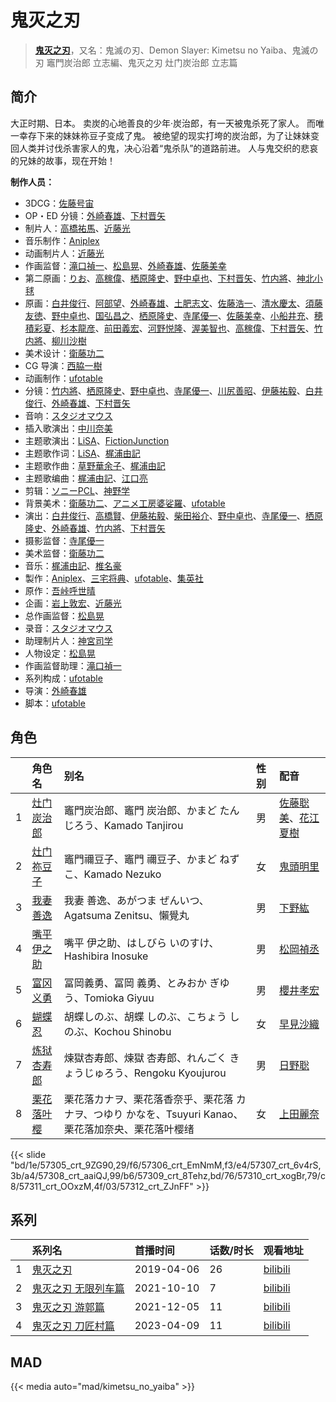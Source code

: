 # 鬼灭之刃


> <u>**[鬼灭之刃](https://bgm.tv/subject/245665)**</u>，又名：鬼滅の刃、Demon Slayer: Kimetsu no Yaiba、鬼滅の刃 竈門炭治郎 立志編、鬼灭之刃 灶门炭治郎 立志篇

## 简介

大正时期、日本。
卖炭的心地善良的少年·炭治郎，有一天被鬼杀死了家人。
而唯一幸存下来的妹妹祢豆子变成了鬼。
被绝望的现实打垮的炭治郎，为了让妹妹变回人类并讨伐杀害家人的鬼，决心沿着“鬼杀队”的道路前进。
人与鬼交织的悲哀的兄妹的故事，现在开始！

**制作人员：**
- 3DCG：[佐藤号宙](https://bgm.tv/person/36989)
- OP・ED 分镜：[外崎春雄](https://bgm.tv/person/1430)、[下村晋矢](https://bgm.tv/person/34929)
- 制片人：[高橋祐馬](https://bgm.tv/person/31685)、[近藤光](https://bgm.tv/person/1805)
- 音乐制作：[Aniplex](https://bgm.tv/person/645)
- 动画制片人：[近藤光](https://bgm.tv/person/1805)
- 作画监督：[滝口禎一](https://bgm.tv/person/1549)、[松島晃](https://bgm.tv/person/274)、[外崎春雄](https://bgm.tv/person/1430)、[佐藤美幸](https://bgm.tv/person/36977)
- 第二原画：[りお](https://bgm.tv/person/21310)、[高稼偉](https://bgm.tv/person/36979)、[栖原隆史](https://bgm.tv/person/19122)、[野中卓也](https://bgm.tv/person/1724)、[下村晋矢](https://bgm.tv/person/34929)、[竹内將](https://bgm.tv/person/26551)、[神北小毬](https://bgm.tv/person/35713)
- 原画：[白井俊行](https://bgm.tv/person/26244)、[阿部望](https://bgm.tv/person/11560)、[外崎春雄](https://bgm.tv/person/1430)、[土肥志文](https://bgm.tv/person/28060)、[佐藤浩一](https://bgm.tv/person/11739)、[清水慶太](https://bgm.tv/person/12409)、[須藤友徳](https://bgm.tv/person/3139)、[野中卓也](https://bgm.tv/person/1724)、[国弘昌之](https://bgm.tv/person/24370)、[栖原隆史](https://bgm.tv/person/19122)、[寺尾優一](https://bgm.tv/person/3062)、[佐藤美幸](https://bgm.tv/person/36977)、[小船井充](https://bgm.tv/person/3347)、[穂積彩夏](https://bgm.tv/person/38793)、[杉本龍彦](https://bgm.tv/person/36046)、[前田義宏](https://bgm.tv/person/25421)、[河野悦隆](https://bgm.tv/person/1265)、[渥美智也](https://bgm.tv/person/42697)、[高稼偉](https://bgm.tv/person/36979)、[下村晋矢](https://bgm.tv/person/34929)、[竹内將](https://bgm.tv/person/26551)、[柳川沙樹](https://bgm.tv/person/42585)
- 美术设计：[衛藤功二](https://bgm.tv/person/13143)
- CG 导演：[西脇一樹](https://bgm.tv/person/29678)
- 动画制作：[ufotable](https://bgm.tv/person/3059)
- 分镜：[竹内將](https://bgm.tv/person/26551)、[栖原隆史](https://bgm.tv/person/19122)、[野中卓也](https://bgm.tv/person/1724)、[寺尾優一](https://bgm.tv/person/3062)、[川尻善昭](https://bgm.tv/person/804)、[伊藤祐毅](https://bgm.tv/person/9871)、[白井俊行](https://bgm.tv/person/26244)、[外崎春雄](https://bgm.tv/person/1430)、[下村晋矢](https://bgm.tv/person/34929)
- 音响：[スタジオマウス](https://bgm.tv/person/20894)
- 插入歌演出：[中川奈美](https://bgm.tv/person/24276)
- 主题歌演出：[LiSA](https://bgm.tv/person/5921)、[FictionJunction](https://bgm.tv/person/8027)
- 主题歌作词：[LiSA](https://bgm.tv/person/5921)、[梶浦由記](https://bgm.tv/person/1595)
- 主题歌作曲：[草野華余子](https://bgm.tv/person/16251)、[梶浦由記](https://bgm.tv/person/1595)
- 主题歌编曲：[梶浦由記](https://bgm.tv/person/1595)、[江口亮](https://bgm.tv/person/10574)
- 剪辑：[ソニーPCL](https://bgm.tv/person/1491)、[神野学](https://bgm.tv/person/12369)
- 背景美术：[衛藤功二](https://bgm.tv/person/13143)、[アニメ工房婆娑羅](https://bgm.tv/person/35237)、[ufotable](https://bgm.tv/person/3059)
- 演出：[白井俊行](https://bgm.tv/person/26244)、[高橋賢](https://bgm.tv/person/12196)、[伊藤祐毅](https://bgm.tv/person/9871)、[柴田裕介](https://bgm.tv/person/35460)、[野中卓也](https://bgm.tv/person/1724)、[寺尾優一](https://bgm.tv/person/3062)、[栖原隆史](https://bgm.tv/person/19122)、[外崎春雄](https://bgm.tv/person/1430)、[竹内將](https://bgm.tv/person/26551)、[下村晋矢](https://bgm.tv/person/34929)
- 摄影监督：[寺尾優一](https://bgm.tv/person/3062)
- 美术监督：[衛藤功二](https://bgm.tv/person/13143)
- 音乐：[梶浦由記](https://bgm.tv/person/1595)、[椎名豪](https://bgm.tv/person/8035)
- 製作：[Aniplex](https://bgm.tv/person/645)、[三宅将典](https://bgm.tv/person/41510)、[ufotable](https://bgm.tv/person/3059)、[集英社](https://bgm.tv/person/1307)
- 原作：[吾峠呼世晴](https://bgm.tv/person/21467)
- 企画：[岩上敦宏](https://bgm.tv/person/5782)、[近藤光](https://bgm.tv/person/1805)
- 总作画监督：[松島晃](https://bgm.tv/person/274)
- 录音：[スタジオマウス](https://bgm.tv/person/20894)
- 助理制片人：[神宮司学](https://bgm.tv/person/51243)
- 人物设定：[松島晃](https://bgm.tv/person/274)
- 作画监督助理：[滝口禎一](https://bgm.tv/person/1549)
- 系列构成：[ufotable](https://bgm.tv/person/3059)
- 导演：[外崎春雄](https://bgm.tv/person/1430)
- 脚本：[ufotable](https://bgm.tv/person/3059)

## 角色

|     |   角色名   |   别名  | 性别 |  配音  |
|:--- |:------  |:----      |:---  |:--   |
| 1 | [灶门炭治郎](https://bgm.tv/character/57305) | 竈門炭治郎、竈門 炭治郎、かまど たんじろう、Kamado Tanjirou | 男 | [佐藤聡美](https://bgm.tv/person/5003)、[花江夏樹](https://bgm.tv/person/7772) |
| 2 | [灶门祢豆子](https://bgm.tv/character/57306) | 竈門禰豆子、竈門 禰豆子、かまど ねずこ、Kamado Nezuko | 女 | [鬼頭明里](https://bgm.tv/person/19339) |
| 3 | [我妻善逸](https://bgm.tv/character/57307) | 我妻 善逸、あがつま ぜんいつ、Agatsuma Zenitsu、懶覺丸 | 男 | [下野紘](https://bgm.tv/person/4262) |
| 4 | [嘴平伊之助](https://bgm.tv/character/57308) | 嘴平 伊之助、はしびら いのすけ、Hashibira Inosuke | 男 | [松岡禎丞](https://bgm.tv/person/5764) |
| 5 | [富冈义勇](https://bgm.tv/character/57309) | 冨岡義勇、冨岡 義勇、とみおか ぎゆう、Tomioka Giyuu | 男 | [櫻井孝宏](https://bgm.tv/person/4015) |
| 6 | [蝴蝶忍](https://bgm.tv/character/57310) | 胡蝶しのぶ、胡蝶 しのぶ、こちょう しのぶ、Kochou Shinobu | 女 | [早見沙織](https://bgm.tv/person/4895) |
| 7 | [炼狱杏寿郎](https://bgm.tv/character/57311) | 煉獄杏寿郎、煉獄 杏寿郎、れんごく きょうじゅろう、Rengoku Kyoujurou | 男 | [日野聡](https://bgm.tv/person/4256) |
| 8 | [栗花落叶樱](https://bgm.tv/character/57312) | 栗花落カナヲ、栗花落香奈乎、栗花落 カナヲ、つゆり かなを、Tsuyuri Kanao、栗花落加奈央、栗花落叶樱绪 | 女 | [上田麗奈](https://bgm.tv/person/13164) |

{{< slide "bd/1e/57305_crt_9ZG90,29/f6/57306_crt_EmNmM,f3/e4/57307_crt_6v4rS,3b/a4/57308_crt_aaiQJ,99/b6/57309_crt_8Tehz,bd/76/57310_crt_xogBr,79/c8/57311_crt_OOxzM,4f/03/57312_crt_ZJnFF" >}}

## 系列

|     | 系列名            | 首播时间       | 话数/时长 | 观看地址                                                       |
|:----|:---------------|:-----------|:------|:-----------------------------------------------------------|
| 1   |[鬼灭之刃](https://bgm.tv/subject/245665)| 2019-04-06 | 26    | [bilibili](https://www.bilibili.com/bangumi/play/ep267851) |
| 2   |[鬼灭之刃 无限列车篇](https://bgm.tv/subject/350764)| 2021-10-10 | 7     | [bilibili](https://www.bilibili.com/bangumi/play/ss39444)  |
| 3   |[鬼灭之刃 游郭篇](https://bgm.tv/subject/328195)| 2021-12-05 | 11    | [bilibili](https://www.bilibili.com/bangumi/play/ss39433)  |
| 4   |[鬼灭之刃 刀匠村篇](https://bgm.tv/subject/369768)| 2023-04-09 | 11 | [bilibili](https://www.bilibili.com/bangumi/play/ep752432)  |


## MAD

{{< media auto="mad/kimetsu_no_yaiba" >}}

        
